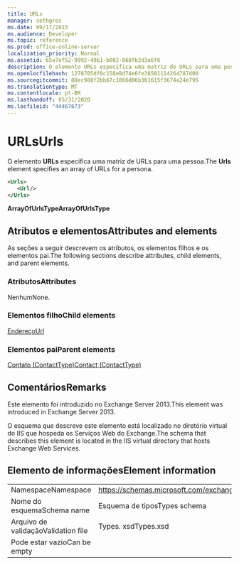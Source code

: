 ```yaml
---
title: URLs
manager: sethgros
ms.date: 09/17/2015
ms.audience: Developer
ms.topic: reference
ms.prod: office-online-server
localization_priority: Normal
ms.assetid: 65a7ef52-9992-49b1-b002-868fb2d3a6f6
description: O elemento URLs especifica uma matriz de URLs para uma pessoa.
ms.openlocfilehash: 1278705df0c158e8d74e6fe38501114264787d00
ms.sourcegitcommit: 88ec988f2bb67c1866d06b361615f3674a24e795
ms.translationtype: MT
ms.contentlocale: pt-BR
ms.lasthandoff: 05/31/2020
ms.locfileid: "44467673"
---
```

# <a name="urls"></a><span data-ttu-id="43bc0-103">URLs</span><span class="sxs-lookup"><span data-stu-id="43bc0-103">Urls</span></span>

<span data-ttu-id="43bc0-104">O elemento **URLs** especifica uma matriz de URLs para uma pessoa.</span><span class="sxs-lookup"><span data-stu-id="43bc0-104">The **Urls** element specifies an array of URLs for a persona.</span></span> 
  
```XML
<Urls>
   <Url/>
</Urls>
```

 <span data-ttu-id="43bc0-105">**ArrayOfUrlsType**</span><span class="sxs-lookup"><span data-stu-id="43bc0-105">**ArrayOfUrlsType**</span></span>
## <a name="attributes-and-elements"></a><span data-ttu-id="43bc0-106">Atributos e elementos</span><span class="sxs-lookup"><span data-stu-id="43bc0-106">Attributes and elements</span></span>

<span data-ttu-id="43bc0-107">As seções a seguir descrevem os atributos, os elementos filhos e os elementos pai.</span><span class="sxs-lookup"><span data-stu-id="43bc0-107">The following sections describe attributes, child elements, and parent elements.</span></span>
  
### <a name="attributes"></a><span data-ttu-id="43bc0-108">Atributos</span><span class="sxs-lookup"><span data-stu-id="43bc0-108">Attributes</span></span>

<span data-ttu-id="43bc0-109">Nenhum</span><span class="sxs-lookup"><span data-stu-id="43bc0-109">None.</span></span>
  
### <a name="child-elements"></a><span data-ttu-id="43bc0-110">Elementos filho</span><span class="sxs-lookup"><span data-stu-id="43bc0-110">Child elements</span></span>

[<span data-ttu-id="43bc0-111">Endereço</span><span class="sxs-lookup"><span data-stu-id="43bc0-111">Url </span></span>](url-ex15websvcsotherref.md)
  
### <a name="parent-elements"></a><span data-ttu-id="43bc0-112">Elementos pai</span><span class="sxs-lookup"><span data-stu-id="43bc0-112">Parent elements</span></span>

[<span data-ttu-id="43bc0-113">Contato (ContactType)</span><span class="sxs-lookup"><span data-stu-id="43bc0-113">Contact (ContactType)</span></span>](contact-contacttype.md)
  
## <a name="remarks"></a><span data-ttu-id="43bc0-114">Comentários</span><span class="sxs-lookup"><span data-stu-id="43bc0-114">Remarks</span></span>

<span data-ttu-id="43bc0-115">Este elemento foi introduzido no Exchange Server 2013.</span><span class="sxs-lookup"><span data-stu-id="43bc0-115">This element was introduced in Exchange Server 2013.</span></span>
  
<span data-ttu-id="43bc0-116">O esquema que descreve este elemento está localizado no diretório virtual do IIS que hospeda os Serviços Web do Exchange.</span><span class="sxs-lookup"><span data-stu-id="43bc0-116">The schema that describes this element is located in the IIS virtual directory that hosts Exchange Web Services.</span></span>
  
## <a name="element-information"></a><span data-ttu-id="43bc0-117">Elemento de informações</span><span class="sxs-lookup"><span data-stu-id="43bc0-117">Element information</span></span>

|||
|:-----|:-----|
|<span data-ttu-id="43bc0-118">Namespace</span><span class="sxs-lookup"><span data-stu-id="43bc0-118">Namespace</span></span>  <br/> |https://schemas.microsoft.com/exchange/services/2006/types  <br/> |
|<span data-ttu-id="43bc0-119">Nome do esquema</span><span class="sxs-lookup"><span data-stu-id="43bc0-119">Schema name</span></span>  <br/> |<span data-ttu-id="43bc0-120">Esquema de tipos</span><span class="sxs-lookup"><span data-stu-id="43bc0-120">Types schema</span></span>  <br/> |
|<span data-ttu-id="43bc0-121">Arquivo de validação</span><span class="sxs-lookup"><span data-stu-id="43bc0-121">Validation file</span></span>  <br/> |<span data-ttu-id="43bc0-122">Types. xsd</span><span class="sxs-lookup"><span data-stu-id="43bc0-122">Types.xsd</span></span>  <br/> |
|<span data-ttu-id="43bc0-123">Pode estar vazio</span><span class="sxs-lookup"><span data-stu-id="43bc0-123">Can be empty</span></span>  <br/> ||
   

